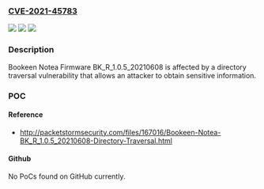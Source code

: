 ### [CVE-2021-45783](https://cve.mitre.org/cgi-bin/cvename.cgi?name=CVE-2021-45783)
![](https://img.shields.io/static/v1?label=Product&message=n%2Fa&color=blue)
![](https://img.shields.io/static/v1?label=Version&message=n%2Fa&color=blue)
![](https://img.shields.io/static/v1?label=Vulnerability&message=n%2Fa&color=brighgreen)

### Description

Bookeen Notea Firmware BK_R_1.0.5_20210608 is affected by a directory traversal vulnerability that allows an attacker to obtain sensitive information.

### POC

#### Reference
- http://packetstormsecurity.com/files/167016/Bookeen-Notea-BK_R_1.0.5_20210608-Directory-Traversal.html

#### Github
No PoCs found on GitHub currently.


